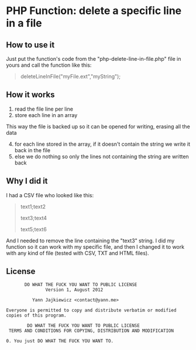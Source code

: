PHP Function: delete a specific line in a file
===

How to use it
-------------
Just put the function's code from the "php-delete-line-in-file.php" file in yours and call the function like this:
> deleteLineInFile("myFile.ext","myString");

How it works
------------
1. read the file line per line
2. store each line in an array

This way the file is backed up so it can be opened for writing, erasing all the data

4. for each line stored in the array, if it doesn't contain the string we write it back in the file
5. else we do nothing so only the lines not containing the string are written back


Why I did it
------------

I had a CSV file who looked like this:
> text1;text2
>
> text3;text4
>
> text5;text6
>

And I needed to remove the line containing the "text3" string. 
I did my function so it can work with my specific file, and then I changed it to work with any kind of file (tested with CSV, TXT and HTML files).

License
-------
           DO WHAT THE FUCK YOU WANT TO PUBLIC LICENSE
                   Version 1, August 2012

              Yann Jajkiewicz <contact@yann.me>

    Everyone is permitted to copy and distribute verbatim or modified
    copies of this program.

            DO WHAT THE FUCK YOU WANT TO PUBLIC LICENSE
     TERMS AND CONDITIONS FOR COPYING, DISTRIBUTION AND MODIFICATION

    0. You just DO WHAT THE FUCK YOU WANT TO.